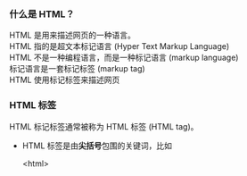 ###  什么是 HTML？  
HTML 是用来描述网页的一种语言。  
HTML 指的是超文本标记语言 (Hyper Text Markup Language)  
HTML 不是一种编程语言，而是一种标记语言 (markup language)  
标记语言是一套标记标签 (markup tag)  
HTML 使用标记标签来描述网页  

###  HTML 标签  
HTML 标记标签通常被称为 HTML 标签 (HTML tag)。  
+ HTML 标签是由**尖括号**包围的关键词，比如<p>&lt;html&gt;</p>  
